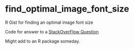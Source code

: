 # find_optimal_image_font_size
R Gist for finding an optimal image font size

Code for answer to a [StackOverFlow Question](https://stackoverflow.com/questions/74131594/crop-images-based-on-number-of-text-length/74278849#74278849)

Might add to an R package someday.